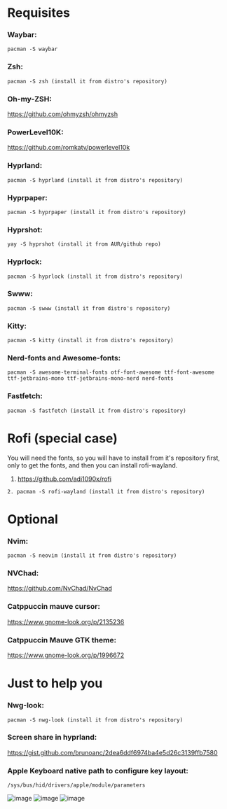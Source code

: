 # Requisites

### Waybar:
```
pacman -S waybar
```
### Zsh: 
```
pacman -S zsh (install it from distro's repository)
```
### Oh-my-ZSH: 

<a>https://github.com/ohmyzsh/ohmyzsh</a>

### PowerLevel10K:

<a>https://github.com/romkatv/powerlevel10k</a>

### Hyprland: 
```
pacman -S hyprland (install it from distro's repository)
```
### Hyprpaper: 
```
pacman -S hyprpaper (install it from distro's repository)
```
### Hyprshot: 
```
yay -S hyprshot (install it from AUR/github repo)
```
### Hyprlock: 
```
pacman -S hyprlock (install it from distro's repository)
```
### Swww: 
```
pacman -S swww (install it from distro's repository)
```
### Kitty: 
```
pacman -S kitty (install it from distro's repository)
```
### Nerd-fonts and Awesome-fonts: 
```
pacman -S awesome-terminal-fonts otf-font-awesome ttf-font-awesome ttf-jetbrains-mono ttf-jetbrains-mono-nerd nerd-fonts
```
### Fastfetch: 
```
pacman -S fastfetch (install it from distro's repository)
```

# Rofi (special case)

  You will need the fonts, so you will have to install from it's repository first, only to get the fonts, and then you can install rofi-wayland.
  
  1. <a>https://github.com/adi1090x/rofi</a>
  ```
  2. pacman -S rofi-wayland (install it from distro's repository)
  ```

# Optional

### Nvim: 
```
pacman -S neovim (install it from distro's repository)
```
### NVChad: 

<a>https://github.com/NvChad/NvChad</a>

### Catppuccin mauve cursor: 

<a>https://www.gnome-look.org/p/2135236</a>


### Catppuccin Mauve GTK theme: 

<a>https://www.gnome-look.org/p/1996672</a>


# Just to help you

### Nwg-look: 
```
pacman -S nwg-look (install it from distro's repository)
```

### Screen share in hyprland: 
https://gist.github.com/brunoanc/2dea6ddf6974ba4e5d26c3139ffb7580


### Apple Keyboard native path to configure key layout: 
```
/sys/bus/hid/drivers/apple/module/parameters
```
![image](https://github.com/user-attachments/assets/d4ac6d65-5833-49ee-a219-f376a1a48c2c)
![image](https://github.com/user-attachments/assets/79315b81-b610-48bf-8167-8356a0dac238)
![image](https://github.com/user-attachments/assets/662e0e54-a2f4-478f-b2b7-153e1528f0ad)







